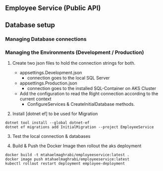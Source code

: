 ## Employee Service (Public API)
## Database setup

### Managing Database connections


### Managing the Environments (Development / Production)

1. Create two json files to hold the connection strings for both.
    - appsettings.Development.json
        - connection goes to the local SQL Server
    - appsettings.Production.json
        - connection goes to the installed SQL-Container on AKS Cluster
    - Add the configuration to read the Right connection according to the current context
        - ConfigureServices & CreateInitialDatabase methods.

2. Install [dotnet ef] to be used for Migration 
```
dotnet tool install --global dotnet-ef
dotnet ef migrations add InitialMigration --project EmployeeService
```
3. Test the local connection & databases

4. Build & Push the Docker Image then rollout the aks deployment
```
docker build -t mtahaelmaghrabi/employeeservice:latest .
docker image push mtahaelmaghrabi/employeeservice:latest
kubectl rollout restart deployment employee-deployment
```
